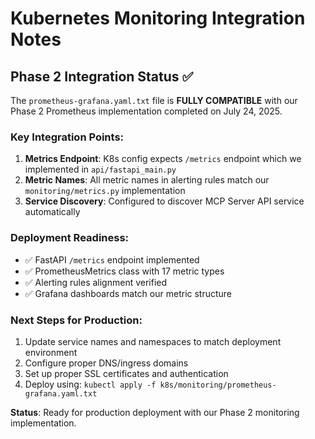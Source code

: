 # Kubernetes Monitoring Integration Notes

## Phase 2 Integration Status ✅

The `prometheus-grafana.yaml.txt` file is **FULLY COMPATIBLE** with our Phase 2 Prometheus implementation completed on July 24, 2025.

### Key Integration Points:

1. **Metrics Endpoint**: K8s config expects `/metrics` endpoint which we implemented in `api/fastapi_main.py`
2. **Metric Names**: All metric names in alerting rules match our `monitoring/metrics.py` implementation
3. **Service Discovery**: Configured to discover MCP Server API service automatically

### Deployment Readiness:

- ✅ FastAPI `/metrics` endpoint implemented
- ✅ PrometheusMetrics class with 17 metric types
- ✅ Alerting rules alignment verified
- ✅ Grafana dashboards match our metric structure

### Next Steps for Production:

1. Update service names and namespaces to match deployment environment
2. Configure proper DNS/ingress domains
3. Set up proper SSL certificates and authentication
4. Deploy using: `kubectl apply -f k8s/monitoring/prometheus-grafana.yaml.txt`

**Status**: Ready for production deployment with our Phase 2 monitoring implementation.
